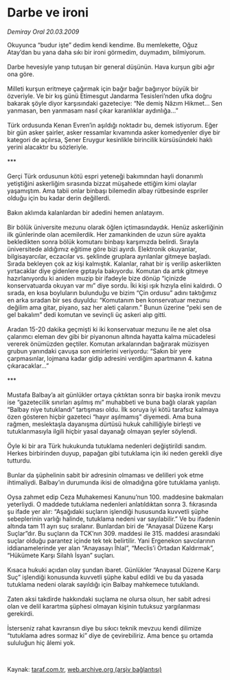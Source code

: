 # Darbe ve ironi

*Demiray Oral 20.03.2009*

<div class="taraf_structure_2col_1zq">
<div class="margen_n">



 <p>Okuyunca “budur işte” dedim kendi kendime. Bu memlekette, Oğuz Atay’dan bu yana daha sıkı bir ironi görmedim, duymadım, bilmiyorum.<br/><br/>Darbe hevesiyle yanıp tutuşan bir general düşünün. Hava kurşun gibi ağır ona göre. <br/><br/>Milleti kurşun eritmeye çağırmak için bağır bağır bağırıyor büyük bir özveriyle. Ve bir kış günü Etimesgut Jandarma Tesisleri’nden ufka doğru bakarak şöyle diyor karşısındaki gazeteciye: “Ne demiş Nâzım Hikmet... Sen yanmasan, ben yanmasam nasıl çıkar karanlıklar aydınlığa...” <br/><br/>Türk ordusunda Kenan Evren’in aşıldığı noktadır bu, demek istiyorum. Eğer bir gün asker şairler, asker ressamlar kıvamında asker komedyenler diye bir kategori de açılırsa, Şener Eruygur kesinlikle birincilik kürsüsündeki haklı yerini alacaktır bu sözleriyle. <br/><br/>*** <br/><br/>Gerçi Türk ordusunun kötü espri yeteneği bakımından hayli donanımlı yetiştiğini askerliğim sırasında bizzat müşahede ettiğim kimi olaylar yaşamıştım. Ama tabii onlar binbaşı bilemedin albay rütbesinde espriler olduğu için bu kadar derin değillerdi. <br/><br/>Bakın aklımda kalanlardan bir adedini hemen anlatayım. <br/><br/>Bir bölük üniversite mezunu olarak öğlen içtimasındaydık. Henüz askerliğinin ilk günlerinde olan acemilerdik. Her zamankinden de uzun süre ayakta bekledikten sonra bölük komutanı binbaşı karşımızda belirdi. Sırayla üniversitede aldığımız eğitime göre bizi ayırdı. Elektronik okuyanlar, bilgisayarcılar, eczacılar vs. şeklinde gruplara ayrılanlar gitmeye başladı. Sırada bekleyen çok az kişi kalmıştık. Kalanlar, rahat bir iş verilip askerlikten yırtacaklar diye gidenlere gıptayla bakıyordu. Komutan da artık gitmeye hazırlanıyordu ki aniden muzip bir ifadeyle bize dönüp “içinizde konservatuarda okuyan var mı” diye sordu. İki kişi ışık hızıyla elini kaldırdı. O sırada, en kısa boyluların bulunduğu ve bizim “Çin ordusu” adını taktığımız en arka sıradan bir ses duyuldu: “Komutanım ben konservatuar mezunu değilim ama gitar, piyano, saz her aleti çalarım.” Bunun üzerine “peki sen de gel bakalım” dedi komutan ve sevinçli üç askeri alıp gitti. <br/><br/>Aradan 15-20 dakika geçmişti ki iki konservatuar mezunu ile ne alet olsa çalarımcı eleman dev gibi bir piyanonun altında hayatta kalma mücadelesi vererek önümüzden geçtiler. Komutan arkalarından bağırarak müzisyen grubun yanındaki çavuşa son emirlerini veriyordu: “Sakın bir yere çarpmasınlar, lojmana kadar gidip adresini verdiğim apartmanın 4. katına çıkaracaklar...” <br/><br/>*** <br/><br/>Mustafa Balbay’a ait günlükler ortaya çıktıktan sonra bir başka ironik mevzu ise “gazetecilik sınırları aşılmış mı” muhabbeti ve buna bağlı olarak yapılan “Balbay niye tutuklandı” tartışması oldu. İlk soruya iyi kötü tarafsız kalmaya özen gösteren hiçbir gazeteci “hayır aşılmamış” diyemedi. Ama buna rağmen, meslektaşla dayanışma dürtüsü hukuk cahilliğiyle birleşti ve tutuklanmasıyla ilgili hiçbir yasal dayanağı olmayan şeyler söylendi. <br/><br/>Öyle ki bir ara Türk hukukunda tutuklama nedenleri değiştirildi sandım. Herkes birbirinden duyup, papağan gibi tutuklama için iki neden gerekli diye tutturdu. <br/><br/>Bunlar da şüphelinin sabit bir adresinin olmaması ve delilleri yok etme ihtimaliydi. Balbay’ın durumunda ikisi de olmadığına göre tutuklama yanlıştı. <br/><br/>Oysa zahmet edip Ceza Muhakemesi Kanunu’nun 100. maddesine bakmaları yeterliydi. O maddede tutuklama nedenleri anlatıldıktan sonra 3. fıkrasında şu ifade yer alır: “Aşağıdaki suçların işlendiği hususunda kuvvetli şüphe sebeplerinin varlığı halinde, tutuklama nedeni var sayılabilir.” Ve bu ifadenin altında tam 11 ayrı suç sıralanır. Bunlardan biri de “Anayasal Düzene Karşı Suçlar”dır. Bu suçların da TCK’nın 309. maddesi ile 315. maddesi arasındaki suçlar olduğu parantez içinde tek tek belirtilir. Yani Ergenekon savcılarının iddianamelerinde yer alan “Anayasayı İhlal”, “Meclis’i Ortadan Kaldırmak”, “Hükümete Karşı Silahlı İsyan” suçları. <br/><br/>Kısaca hukuki açıdan olay şundan ibaret. Günlükler “Anayasal Düzene Karşı Suç” işlendiği konusunda kuvvetli şüphe kabul edildi ve bu da yasada tutuklama nedeni olarak sayıldığı için Balbay mahkemece tutuklandı. <br/><br/>Zaten aksi takdirde hakkındaki suçlama ne olursa olsun, her sabit adresi olan ve delil karartma şüphesi olmayan kişinin tutuksuz yargılanması gerekirdi. <br/><br/>İsterseniz rahat kavransın diye bu sıkıcı teknik mevzuu kendi dilimize “tutuklama adres sormaz ki” diye de çevirebiliriz. Ama bence şu ortamda sululuğun hiç âlemi yok.</p>

<br/>


<div id="taraf_not">
</div>

</div>


</div>

Kaynak: [taraf.com.tr](http://www.taraf.com.tr:80/makale/4598.htm), [web.archive.org (arşiv bağlantısı)](http://web.archive.org/web/20090426065844/http://www.taraf.com.tr:80/makale/4598.htm)
